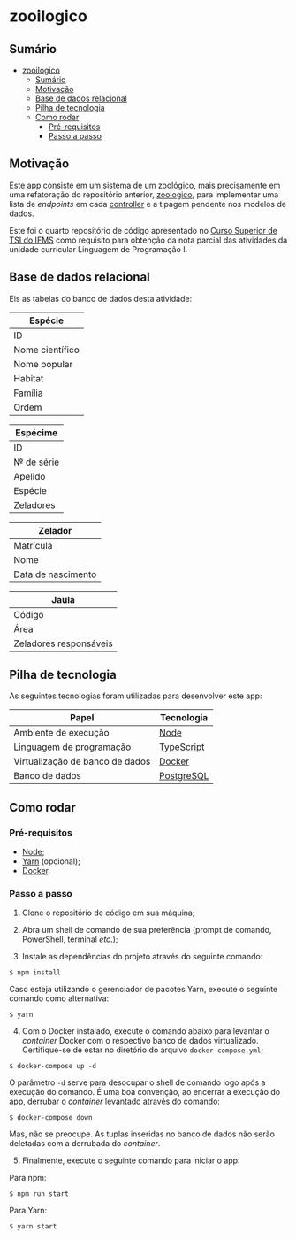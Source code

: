 # zooilogico

## Sumário

- [zooilogico](#zooilogico)
  - [Sumário](#sumário)
  - [Motivação](#motivação)
  - [Base de dados relacional](#base-de-dados-relacional)
  - [Pilha de tecnologia](#pilha-de-tecnologia)
  - [Como rodar](#como-rodar)
    - [Pré-requisitos](#pré-requisitos)
    - [Passo a passo](#passo-a-passo)

## Motivação

Este app consiste em um sistema de um zoológico, mais precisamente em uma refatoração do repositório anterior, [zoologico](https://github.com/mdccg/zoologico/), para implementar uma lista de _endpoints_ em cada [controller](./src/controllers/) e a tipagem pendente nos modelos de dados.

Este foi o quarto repositório de código apresentado no [Curso Superior de TSI do IFMS](https://www.ifms.edu.br/campi/campus-aquidauana/cursos/graduacao/sistemas-para-internet/sistemas-para-internet) como requisito para obtenção da nota parcial das atividades da unidade curricular Linguagem de Programação I.

## Base de dados relacional

Eis as tabelas do banco de dados desta atividade:

| Espécie |
|-|
| ID |
| Nome científico |
| Nome popular |
| Habitat |
| Família |
| Ordem |

| Espécime |
|-|
| ID |
| &numero; de série |
| Apelido |
| Espécie |
| Zeladores |

| Zelador |
|-|
| Matrícula |
| Nome |
| Data de nascimento |

| Jaula |
|-|
| Código |
| Área |
| Zeladores responsáveis |

## Pilha de tecnologia

As seguintes tecnologias foram utilizadas para desenvolver este app:

| Papel | Tecnologia |
|-|-|
| Ambiente de execução | [Node](https://nodejs.org/en/) |
| Linguagem de programação | [TypeScript](https://www.typescriptlang.org/) |
| Virtualização de banco de dados | [Docker](https://www.docker.com/) |
| Banco de dados | [PostgreSQL](postgresql.org) |

## Como rodar

### Pré-requisitos

- [Node](https://nodejs.org/en/download/);
- [Yarn](https://yarnpkg.com/) (opcional);
- [Docker](https://docs.docker.com/engine/install/).

### Passo a passo

1. Clone o repositório de código em sua máquina;
   
2. Abra um shell de comando de sua preferência (prompt de comando, PowerShell, terminal _etc_.);

3. Instale as dependências do projeto através do seguinte comando:

```console
$ npm install
```

Caso esteja utilizando o gerenciador de pacotes Yarn, execute o seguinte comando como alternativa:

```console
$ yarn
```

4. Com o Docker instalado, execute o comando abaixo para levantar o _container_ Docker com o respectivo banco de dados virtualizado. Certifique-se de estar no diretório do arquivo `docker-compose.yml`;

```console
$ docker-compose up -d
```

O parâmetro `-d` serve para desocupar o shell de comando logo após a execução do comando. É uma boa convenção, ao encerrar a execução do app, derrubar o _container_ levantado através do comando:

```console
$ docker-compose down
```

Mas, não se preocupe. As tuplas inseridas no banco de dados não serão deletadas com a derrubada do _container_.

5. Finalmente, execute o seguinte comando para iniciar o app:

Para npm:

```console
$ npm run start
```

Para Yarn:

```console
$ yarn start
```